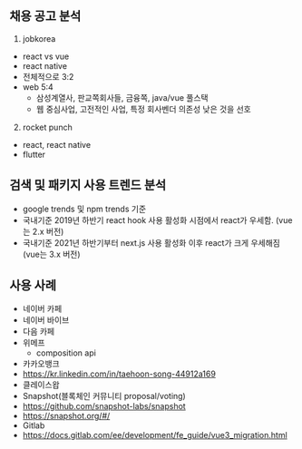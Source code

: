 
## 채용 공고 분석
1. jobkorea
- react vs vue
- react native
- 전체적으로 3:2
- web 5:4
  - 삼성계열사, 판교쪽회사들, 금융쪽, java/vue 풀스택
  - 웹 중심사업, 고전적인 사업, 특정 회사벤더 의존성 낮은 것을 선호

2. rocket punch
- react, react native
- flutter

## 검색 및 패키지 사용 트렌드 분석
- google trends 및 npm trends 기준
- 국내기준 2019년 하반기 react hook 사용 활성화 시점에서 react가 우세함. (vue는 2.x 버전)
- 국내기준 2021년 하반기부터 next.js 사용 활성화 이후 react가 크게 우세해짐 (vue는 3.x 버전)

## 사용 사례
- 네이버 카페
- 네이버 바이브
- 다음 카페
- 위메프
  - composition api
- 카카오뱅크
 - https://kr.linkedin.com/in/taehoon-song-44912a169
- 클레이스왑
- Snapshot(블록체인 커뮤니티 proposal/voting)
 - https://github.com/snapshot-labs/snapshot
 - https://snapshot.org/#/
- Gitlab
 - https://docs.gitlab.com/ee/development/fe_guide/vue3_migration.html
